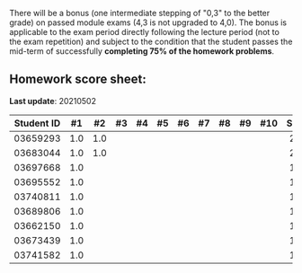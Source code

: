 There will be a bonus (one intermediate stepping of "0,3" to the better grade) on passed module exams (4,3 is not upgraded to 4,0). The bonus is applicable to the exam period directly following the lecture period (not to the exam repetition) and subject to the condition that the student passes the mid-term of successfully **completing 75% of the homework problems**.


## Homework score sheet:

**Last update**: 20210502

| Student ID | #1 | #2 | #3 | #4 | #5 | #6 | #7 | #8 | #9 |#10 |Sum |
| ---------- |:--:|:--:|:--:|:--:|:--:|:--:|:--:|:--:|:--:|:--:|:--:|
| 03659293   |1.0 |1.0 |    |    |    |    |    |    |    |    |2.0 |
| 03683044   |1.0 |1.0 |    |    |    |    |    |    |    |    |2.0 |
| 03697668   |1.0 |    |    |    |    |    |    |    |    |    |1.0 |
| 03695552   |1.0 |    |    |    |    |    |    |    |    |    |1.0 |
| 03740811   |1.0 |    |    |    |    |    |    |    |    |    |1.0 |
| 03689806   |1.0 |    |    |    |    |    |    |    |    |    |1.0 |
| 03662150   |1.0 |    |    |    |    |    |    |    |    |    |1.0 |
| 03673439   |1.0 |    |    |    |    |    |    |    |    |    |1.0 |
| 03741582   |1.0 |    |    |    |    |    |    |    |    |    |1.0 |
